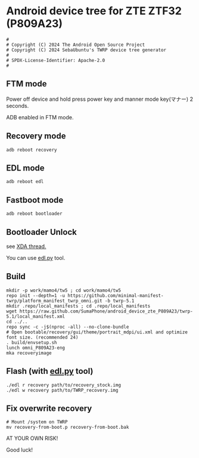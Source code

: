 # Android device tree for ZTE ZTF32 (P809A23)

```
#
# Copyright (C) 2024 The Android Open Source Project
# Copyright (C) 2024 SebaUbuntu's TWRP device tree generator
#
# SPDX-License-Identifier: Apache-2.0
#
```
## FTM mode
 Power off device and hold press power key and manner mode key(マナー) 2 seconds.
 
 ADB enabled in FTM mode.
## Recovery mode
	adb reboot recovery
## EDL mode
	adb reboot edl
## Fastboot mode
	adb reboot bootloader
## Bootloader Unlock
 see [XDA thread.](https://xdaforums.com/t/bootloader-unlocking-on-older-qualcomm-zte-devices-devinfo-partition-modification.4100897/)

 You can use [edl.py](https://github.com/bkerler/edl) tool.
## Build
	mkdir -p work/mamo4/tw5 ; cd work/mamo4/tw5
	repo init --depth=1 -u https://github.com/minimal-manifest-twrp/platform_manifest_twrp_omni.git -b twrp-5.1
	mkdir .repo/local_manifests ; cd .repo/local_manifests
	wget https://raw.github.com/SumaPhone/android_device_zte_P809A23/twrp-5.1/local_manifest.xml
	cd ../..
	repo sync -c -j$(nproc -all) --no-clone-bundle
	# Open bootable/recovery/gui/theme/portrait_mdpi/ui.xml and optimize font size. (recommended 24)
	. build/envsetup.sh
	lunch omni_P809A23-eng
	mka recoveryimage
## Flash (with [edl.py](https://github.com/bkerler/edl) tool)
	./edl r recovery path/to/recovery_stock.img
	./edl w recovery path/to/TWRP_recovery.img
## Fix overwrite recovery
	# Mount /system on TWRP
	mv recovery-from-boot.p recovery-from-boot.bak

 AT YOUR OWN RISK!
 
 Good luck!
